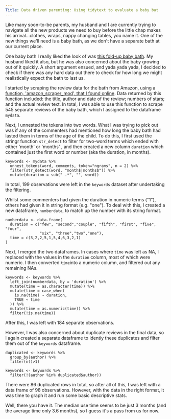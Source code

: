 ```yaml
---
Title: Data driven parenting: Using tidytext to evaluate a baby bat
---
```


Like many soon-to-be parents, my husband and I are currently trying to navigate all the new products we need to buy before the little chap makes his arrival...clothes, wraps, nappy changing tables, you name it. One of the new things we'll need is a baby bath, as we don't have a separate bath at our current place. 

One baby bath I really liked the look of was [this fold-up baby bath](https://www.amazon.co.uk/Puj-PUJ-TUB-WHITE-The-Bathing-Tub/dp/B002WWF4IM). My husband liked it also, but he was also concerned about the baby growing out of it quickly. A short argument ensued, and yada yada yada, I decided to check if there was any hard data out there to check for how long we might realistically expect the bath to last us.

I started by scraping the review data for the bath from Amazon, using a [function, 'amazon_scraper_mod', that I found online](https://github.com/lhehnke/amazon-data). Data returned by this function included: the title, author and date of the review; numbers of stars; and the actual review text. In total, I was able to use this function to scrape 545 separate reviews of the baby bath, which I assigned to the dataframe `mydata`.

Next, I unnested the tokens into two words. What I was trying to pick out was if any of the commenters had mentioned how long the baby bath had lasted them in terms of the age of the child. To do this, I first used the stringr function `str_detect` to filter for two-word terms which ended with either 'month' or 'months' , and then created a new column `duration` which contained just the first word or number (aka the duration, in months).

```
keywords <- mydata %>%
  unnest_tokens(word, comments, token="ngrams", n = 2) %>%
  filter(str_detect(word, "month$|months$")) %>%
  mutate(duration = sub(" .*", "", word))
 ```

In total, 199 observations were left in the `keywords` dataset after undertaking the filtering.
 
Whilst some commenters had given the duration in numeric terms ("1"), others had given it in string format (e.g. "one"). To deal with this, I created a new dataframe, `numberdata`, to match up the number with its string format.

```
numberdata <- data.frame(
  duration = c("few", "second","couple", "fifth", "first", "five", "four",
               "six", "three","two","one"),
  time = c(3,2,2,5,1,5,4,6,3,2,1)
)
```

Next, I merged the two dataframes. In cases where `time` was left as NA, I replaced with the values in the `duration` column, most of which were numeric. I then converted `time`into a numeric column, and filtered out any remaining NAs. 

```
keywords <- keywords %>%
  left_join(numberdata, by = 'duration') %>%
  mutate(time = as.character(time)) %>%
  mutate(time = case_when(
    is.na(time) ~ duration,
    TRUE ~ time
  )) %>%
  mutate(time = as.numeric(time)) %>%
  filter(!is.na(time))
``` 

After this, I was left with 184 separate observations.

However, I was also concerned about duplicate reviews in the final data, so I again created a separate dataframe to identiy these duplicates and filter them out of the `keywords` dataframe. 

```
duplicated <- keywords %>%
  group_by(author) %>%
  filter(n()>1)

keywords <- keywords %>%
  filter(!(author %in% duplicated$author))
```
There were 86 duplicated rows in total, so after all of this, I was left with a data frame of 98 observations. However, with the data in the right format, it was time to graph it and run some basic descriptive stats.



Well, there you have it. The median use time seems to be just 3 months (and the average time only 3.6 months), so I guess it's a pass from us for now. 













